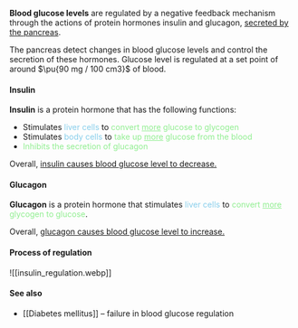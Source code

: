**Blood glucose levels** are regulated by a negative feedback mechanism through the actions of protein hormones insulin and glucagon, <u>secreted by the pancreas</u>.

The pancreas detect changes in blood glucose levels and control the secretion of these hormones. Glucose level is regulated at a set point of around $\pu{90 mg / 100 cm3}$ of blood.

#### Insulin
**Insulin** is a protein hormone that has the following functions:
- Stimulates <span style="color: skyblue">liver cells</span> to <span style="color: lightgreen">convert <u>more</u> glucose to glycogen</span>
- Stimulates <span style="color: skyblue">body cells</span> to <span style="color: lightgreen">take up <u>more</u> glucose from the blood</span>
- <span style="color: lightgreen">Inhibits the secretion of glucagon</span>

Overall, <u>insulin causes blood glucose level to decrease.</u>

#### Glucagon
**Glucagon** is a protein hormone that stimulates <span style="color: skyblue">liver cells</span> to <span style="color: lightgreen">convert <u>more</u> glycogen to glucose</span>.

Overall, <u>glucagon causes blood glucose level to increase.</u>

#### Process of regulation
![[insulin_regulation.webp]]

#### See also
- [[Diabetes mellitus]] – failure in blood glucose regulation